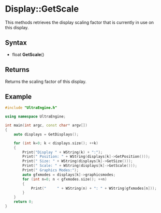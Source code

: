 # Display::GetScale

This methods retrieves the display scaling factor that is currently in use on this display.

## Syntax

- float **GetScale**()

## Returns

Returns the scaling factor of this display.

## Example

```c++
#include "UltraEngine.h"

using namespace UltraEngine;

int main(int argc, const char* argv[])
{
    auto displays = GetDisplays();

    for (int k=0; k < displays.size(); ++k)
    {
        Print("Display " + WString(k) + ":");
        Print(" Position: " + WString(displays[k]->GetPosition()));
        Print(" Size: " + WString(displays[k]->GetSize()));
        Print(" Scale: " + WString(displays[k]->GetScale()));
        Print(" Graphics Modes:");
        auto gfxmodes = displays[k]->graphicsmodes;
        for (int n=0; n < gfxmodes.size(); ++n)
        {
            Print("     " + WString(n) + ": " + WString(gfxmodes[n]));
        }
    }
    return 0;
}
```
